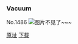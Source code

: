 ### Vacuum
No.1486
![图片不见了~~~](https://imgs.xkcd.com/comics/vacuum.png)

[原址](https://xkcd.com//1486) [下载](https://imgs.xkcd.com/comics/vacuum.png)

